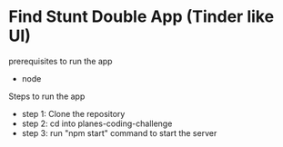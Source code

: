# Find Stunt Double App (Tinder like UI)
prerequisites to run the app
* node

Steps to run the app

* step 1: Clone the repository 
* step 2: cd into planes-coding-challenge
* step 3: run "npm start" command to start the server